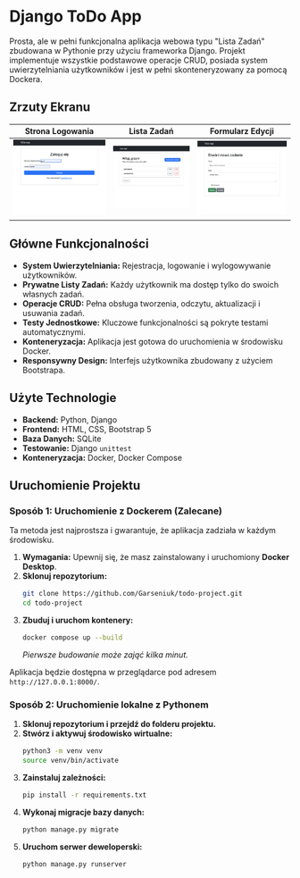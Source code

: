 # Django ToDo App

Prosta, ale w pełni funkcjonalna aplikacja webowa typu "Lista Zadań" zbudowana w Pythonie przy użyciu frameworka Django. Projekt implementuje wszystkie podstawowe operacje CRUD, posiada system uwierzytelniania użytkowników i jest w pełni skonteneryzowany za pomocą Dockera.

## Zrzuty Ekranu

| Strona Logowania | Lista Zadań | Formularz Edycji |
| :---: | :---: | :---: |
| ![Widok strony logowania](screenshots/todo_list1.png) | ![Widok listy zadań](screenshots/todo_list2.png) | ![Widok formularza edycji](screenshots/todo_list3.png) |

## Główne Funkcjonalności

*   **System Uwierzytelniania:** Rejestracja, logowanie i wylogowywanie użytkowników.
*   **Prywatne Listy Zadań:** Każdy użytkownik ma dostęp tylko do swoich własnych zadań.
*   **Operacje CRUD:** Pełna obsługa tworzenia, odczytu, aktualizacji i usuwania zadań.
*   **Testy Jednostkowe:** Kluczowe funkcjonalności są pokryte testami automatycznymi.
*   **Konteneryzacja:** Aplikacja jest gotowa do uruchomienia w środowisku Docker.
*   **Responsywny Design:** Interfejs użytkownika zbudowany z użyciem Bootstrapa.

## Użyte Technologie

*   **Backend:** Python, Django
*   **Frontend:** HTML, CSS, Bootstrap 5
*   **Baza Danych:** SQLite
*   **Testowanie:** Django `unittest`
*   **Konteneryzacja:** Docker, Docker Compose

## Uruchomienie Projektu

### Sposób 1: Uruchomienie z Dockerem (Zalecane)

Ta metoda jest najprostsza i gwarantuje, że aplikacja zadziała w każdym środowisku.

1.  **Wymagania:** Upewnij się, że masz zainstalowany i uruchomiony **Docker Desktop**.
2.  **Sklonuj repozytorium:**
    ```bash
    git clone https://github.com/Garseniuk/todo-project.git
    cd todo-project
    ```
3.  **Zbuduj i uruchom kontenery:**
    ```bash
    docker compose up --build
    ```
    *Pierwsze budowanie może zająć kilka minut.*

Aplikacja będzie dostępna w przeglądarce pod adresem `http://127.0.0.1:8000/`.

### Sposób 2: Uruchomienie lokalne z Pythonem

1.  **Sklonuj repozytorium i przejdź do folderu projektu.**
2.  **Stwórz i aktywuj środowisko wirtualne:**
    ```bash
    python3 -m venv venv
    source venv/bin/activate
    ```
3.  **Zainstaluj zależności:**
    ```bash
    pip install -r requirements.txt
    ```
4.  **Wykonaj migracje bazy danych:**
    ```bash
    python manage.py migrate
    ```
5.  **Uruchom serwer deweloperski:**
    ```bash
    python manage.py runserver
    ```